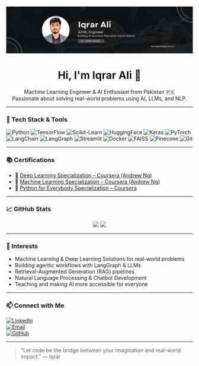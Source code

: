<p align="center">
  <img src="https://github.com/IqrarAli33/IqrarAli33/blob/main/banner.png" alt="Iqrar Ali Banner"/>
</p>

<h1 align="center">Hi, I'm Iqrar Ali 👋</h1>
<p align="center">
  Machine Learning Engineer & AI Enthusiast from Pakistan 🇵🇰<br>
  Passionate about solving real-world problems using AI, LLMs, and NLP.
</p>

---

### 🔧 Tech Stack & Tools

![Python](https://img.shields.io/badge/Python-3670A0?style=flat&logo=python&logoColor=white)
![TensorFlow](https://img.shields.io/badge/TensorFlow-FF6F00?style=flat&logo=tensorflow&logoColor=white)
![Scikit-Learn](https://img.shields.io/badge/Scikit--Learn-F7931E?style=flat&logo=scikit-learn&logoColor=white)
![HuggingFace](https://img.shields.io/badge/HuggingFace-FFD21F?style=flat&logo=huggingface&logoColor=black)
![Keras](https://img.shields.io/badge/Keras-D00000?style=flat&logo=keras&logoColor=white)
![PyTorch](https://img.shields.io/badge/PyTorch-EE4C2C?style=flat&logo=pytorch&logoColor=white)
![LangChain](https://img.shields.io/badge/LangChain-00A99D?style=flat&logoColor=white)
![LangGraph](https://img.shields.io/badge/LangGraph-0A0F44?style=flat&logoColor=white)
![Streamlit](https://img.shields.io/badge/Streamlit-FF4B4B?style=flat&logo=streamlit&logoColor=white)
![Docker](https://img.shields.io/badge/Docker-2496ED?style=flat&logo=docker&logoColor=white)
![FAISS](https://img.shields.io/badge/FAISS-005571?style=flat&logoColor=white)
![Pinecone](https://img.shields.io/badge/Pinecone-4C5C68?style=flat)
![Git](https://img.shields.io/badge/Git-F05032?style=flat&logo=git&logoColor=white)

---

### 📚 Certifications

- 🧠 [Deep Learning Specialization – Coursera (Andrew Ng)](https://www.coursera.org/account/accomplishments/specialization/WYMT75ZMFFFK)
- 🤖 [Machine Learning Specialization – Coursera (Andrew Ng)](https://www.coursera.org/account/accomplishments/specialization/EVM9R8VS8322)
- 🐍 [Python for Everybody Specialization – Coursera](https://www.coursera.org/account/accomplishments/specialization/BX7XSQB7JEPP)

---

### 📈 GitHub Stats

<p align="center">
  <img src="https://github-readme-stats.vercel.app/api?username=IqrarAli33&show_icons=true&theme=tokyonight" width="48%" />
  <img src="https://github-readme-streak-stats.herokuapp.com?user=IqrarAli33&theme=tokyonight" width="48%" />
</p>

---

### 🧠 Interests

- Machine Learning & Deep Learning Solutions for real-world problems  
- Building agentic workflows with LangGraph & LLMs  
- Retrieval-Augmented Generation (RAG) pipelines  
- Natural Language Processing & Chatbot Development  
- Teaching and making AI more accessible for everyone

---

### 📫 Connect with Me

[![LinkedIn](https://img.shields.io/badge/LinkedIn-0077B5?style=flat&logo=linkedin&logoColor=white)](https://www.linkedin.com/in/iqrar-ali-r-9a88a3214/)  
[![Email](https://img.shields.io/badge/Email-D14836?style=flat&logo=gmail&logoColor=white)](mailto:iqrarrajper22@gmail.com)  
[![GitHub](https://img.shields.io/badge/GitHub-000?style=flat&logo=github&logoColor=white)](https://github.com/IqrarAli33)

---

> “Let code be the bridge between your imagination and real-world impact.” — Iqrar
